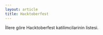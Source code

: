 ```yaml
---
layout: article
title: Hacktoberfest
---
```


İllere göre Hacktoberfest katilimcilarinin listesi.

<script>
var data={
    '22': [
        {
            title: 'Olcay Bayram',
            url: 'https://olcay.dev'
        },

     {
            title: 'Canev Cilek',
            url: 'https://github.com/canevport'
    }
    ],
    '20': [
        {
            title: 'Ethem Turgut',
            url: 'https://github.com/ethmtrgt'

        }
    
    ]
    '34': [
        {
            title: 'Muhammed Sedef',
            url: 'https://github.com/muhammedsedef'
        }
    ]
};
</script>
